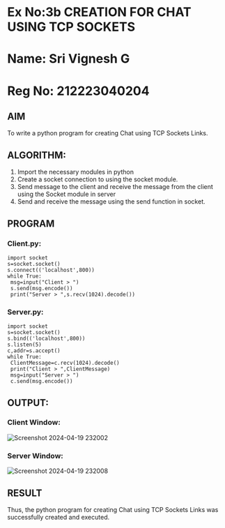 # Ex No:3b CREATION FOR CHAT USING TCP SOCKETS
# Name: Sri Vignesh G
# Reg No: 212223040204
## AIM
To write a python program for creating Chat using TCP Sockets Links.
## ALGORITHM:
1. Import the necessary modules in python
2. Create a socket connection to using the socket module.
3. Send message to the client and receive the message from the client using the Socket module in
 server
4. Send and receive the message using the send function in socket.
## PROGRAM
### Client.py:
```
import socket
s=socket.socket()
s.connect(('localhost',800))
while True:
 msg=input("Client > ")
 s.send(msg.encode())
 print("Server > ",s.recv(1024).decode())
```
### Server.py:
```
import socket
s=socket.socket()
s.bind(('localhost',800))
s.listen(5)
c,addr=s.accept()
while True:
 ClientMessage=c.recv(1024).decode()
 print("Client > ",ClientMessage)
 msg=input("Server > ")
 c.send(msg.encode())

```
## OUTPUT:
### Client Window:
![Screenshot 2024-04-19 232002](https://github.com/SriVignesh-G/3b_CHAT_USING_TCP_SOCKETS/assets/147576510/cc5af3ef-01c2-469c-8157-4cb4370dcfef)

### Server Window:
![Screenshot 2024-04-19 232008](https://github.com/SriVignesh-G/3b_CHAT_USING_TCP_SOCKETS/assets/147576510/5aea8a4e-126f-4dae-97ce-72a4b94d73ba)


## RESULT
Thus, the python program for creating Chat using TCP Sockets Links was successfully 
created and executed.

